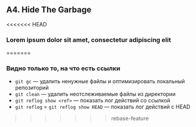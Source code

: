 ## A4. Hide The Garbage
<<<<<<< HEAD
### Lorem ipsum dolor sit amet, consectetur adipiscing elit
=======
### Видно только то, на что есть ссылки
- `git gc` — удалить ненужные файлы и оптимизировать локальный репозиторий
- `git clean` — удалить неотслеживаемые файлы из директории
- `git reflog show <ref>` — показать лог действий со ссылкой
- `git reflog` = `git reflog show HEAD` — показать лог действий с HEAD
>>>>>>> rebase-feature
